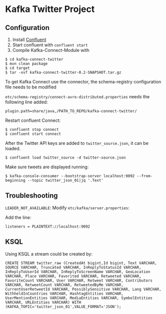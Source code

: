 # Kafka Twitter Project

## Configuration

1. Install [Confluent](http://confluent.io)
2. Start confluent with `confluent start`
3. Compile Kafka-Connect-Module with 

```
$ cd kafka-connect-twitter 
$ mvn clean package
$ cd target
$ tar -xvf kafka-connect-twitter-0.2-SNAPSHOT.tar.gz
```
To get Kafka Connect use the connector, the schema-registry configuration file needs to be modified

`etc/schema-registry/connect-avro-distributed.properties` needs the following line added: 

```
plugin.path=share/java,/PATH_TO_REPO/kafka-connect-twitter/
```

Restart confluent Connect:

```
$ confluent stop connect
$ confluent start connect
```

After the Twitter API keys are added to `twitter_source.json`, it can be loaded.

```
$ confluent load twitter_source -d twitter-source.json
```

Make sure tweets are displayed running:

```
$ kafka-console-consumer --bootstrap-server localhost:9092 --from-beginning --topic twitter_json_01|jq '.Text'
```

## Troubleshooting

`LEADER_NOT_AVAILABLE`:
Modify `etc/kafka/server.properties`:

Add the line:

```
listeners = PLAINTEXT://localhost:9092
```

## KSQL

Using KSQL a stream could be created by:

```
CREATE STREAM twitter_raw (CreatedAt bigint,Id bigint, Text VARCHAR, SOURCE VARCHAR, Truncated VARCHAR, InReplyToStatusId VARCHAR, InReplyToUserId VARCHAR, InReplyToScreenName VARCHAR, GeoLocation VARCHAR, Place VARCHAR, Favorited VARCHAR, Retweeted VARCHAR, FavoriteCount VARCHAR, User VARCHAR, Retweet VARCHAR, Contributors VARCHAR, RetweetCount VARCHAR, RetweetedByMe VARCHAR, CurrentUserRetweetId VARCHAR, PossiblySensitive VARCHAR, Lang VARCHAR, WithheldInCountries VARCHAR, HashtagEntities VARCHAR, UserMentionEntities VARCHAR, MediaEntities VARCHAR, SymbolEntities VARCHAR, URLEntities VARCHAR) WITH (KAFKA_TOPIC='twitter_json_01',VALUE_FORMAT='JSON');
```




